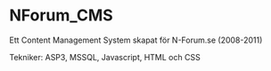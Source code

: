 # NForum_CMS
Ett Content Management System skapat för N-Forum.se (2008-2011)

Tekniker: ASP3, MSSQL, Javascript, HTML och CSS
